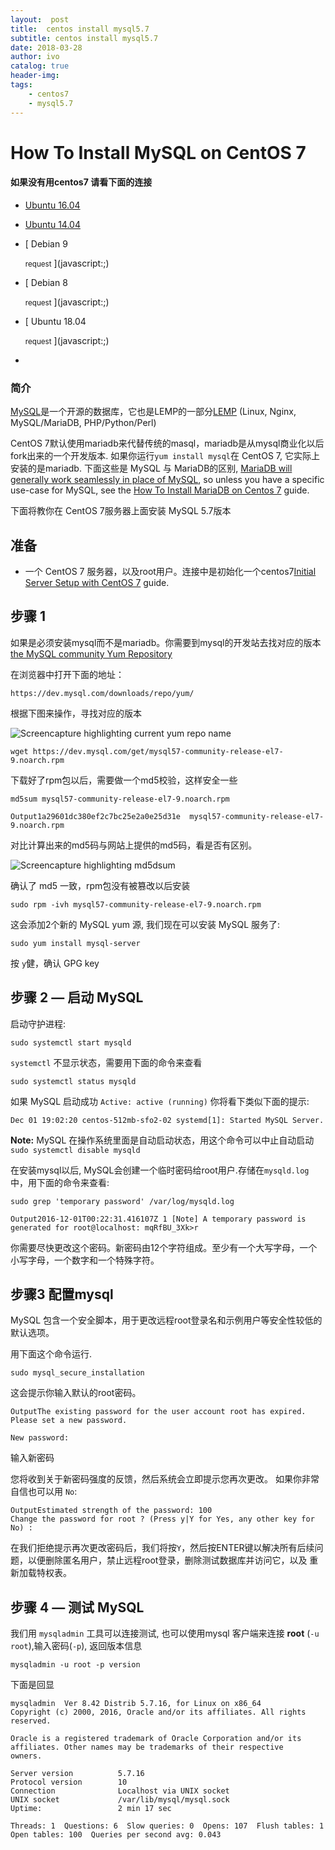 ```yaml
---
layout:  post
title:  centos install mysql5.7
subtitle: centos install mysql5.7
date: 2018-03-28
author: ivo
catalog: true
header-img:
tags:
    - centos7
    - mysql5.7
---
```

# How To Install MySQL on CentOS 7

#### 如果没有用centos7 请看下面的连接

* [    Ubuntu 16.04
        ](https://www.digitalocean.com/community/tutorials/how-to-install-mysql-on-ubuntu-16-04)
* [    Ubuntu 14.04
        ](https://www.digitalocean.com/community/tutorials/how-to-install-mysql-on-ubuntu-14-04)
* [    Debian 9

    <small class="versioned-tutorial-group-navigation__request" data-tutorial-request-status-indicator="">request</small>
      ](javascript:;)

* [    Debian 8

    <small class="versioned-tutorial-group-navigation__request" data-tutorial-request-status-indicator="">request</small>
      ](javascript:;)

* [    Ubuntu 18.04

    <small class="versioned-tutorial-group-navigation__request" data-tutorial-request-status-indicator="">request</small>
      ](javascript:;)

*

### 简介

[MySQL](https://www.mysql.com/)是一个开源的数据库，它也是LEMP的一部分[LEMP](https://www.digitalocean.com/community/tutorials/how-to-install-linux-nginx-mysql-php-lemp-stack-on-centos-7) (Linux, Nginx, MySQL/MariaDB, PHP/Python/Perl)

CentOS 7默认使用mariadb来代替传统的masql，mariadb是从mysql商业化以后fork出来的一个开发版本. 如果你运行`yum install mysql`在 CentOS 7, 它实际上安装的是mariadb. 下面这些是 MySQL 与 MariaDB的区别, [MariaDB will generally work seamlessly in place of MySQL](https://mariadb.com/kb/en/mariadb/mariadb-vs-mysql-compatibility/), so unless you have a specific use-case for MySQL, see the [How To Install MariaDB on Centos 7](https://www.digitalocean.com/community/tutorials/how-to-install-mariadb-on-centos-7) guide.

下面将教你在 CentOS 7服务器上面安装 MySQL  5.7版本

## 准备

* 一个 CentOS 7 服务器，以及root用户。连接中是初始化一个centos7[Initial Server Setup with CentOS 7](https://www.digitalocean.com/community/tutorials/initial-server-setup-with-centos-7) guide.

## 步骤 1

如果是必须安装mysql而不是mariadb。你需要到mysql的开发站去找对应的版本 [the MySQL community Yum Repository](https://dev.mysql.com/downloads/repo/yum/)

在浏览器中打开下面的地址：

```
https://dev.mysql.com/downloads/repo/yum/
```

根据下图来操作，寻找对应的版本

![Screencapture highlighting current yum repo name](https://assets.digitalocean.com/articles/mysql-centos7/repo-name-small.png)

```
wget https://dev.mysql.com/get/mysql57-community-release-el7-9.noarch.rpm
```

下载好了rpm包以后，需要做一个md5校验，这样安全一些

```
md5sum mysql57-community-release-el7-9.noarch.rpm
```

```
Output1a29601dc380ef2c7bc25e2a0e25d31e  mysql57-community-release-el7-9.noarch.rpm
```

对比计算出来的md5码与网站上提供的md5码，看是否有区别。

![Screencapture highlighting md5dsum](https://assets.digitalocean.com/articles/mysql-centos7/md5-sum-small.png)

确认了 md5 一致，rpm包没有被篡改以后安装

```
sudo rpm -ivh mysql57-community-release-el7-9.noarch.rpm
```

这会添加2个新的 MySQL yum 源, 我们现在可以安装 MySQL 服务了:

```
sudo yum install mysql-server
```

按 `y`健，确认 GPG key

## 步骤 2 — 启动 MySQL

启动守护进程:

```
sudo systemctl start mysqld
```

`systemctl` 不显示状态，需要用下面的命令来查看

```
sudo systemctl status mysqld
```

如果 MySQL 启动成功 `Active: active (running)` 你将看下类似下面的提示:

```
Dec 01 19:02:20 centos-512mb-sfo2-02 systemd[1]: Started MySQL Server.
```

**Note:** MySQL 在操作系统里面是自动启动状态，用这个命令可以中止自动启动`sudo systemctl disable mysqld`  

在安装mysql以后, MySQL会创建一个临时密码给root用户.存储在`mysqld.log`中，用下面的命令来查看:

```
sudo grep 'temporary password' /var/log/mysqld.log
```

```
Output2016-12-01T00:22:31.416107Z 1 [Note] A temporary password is generated for root@localhost: mqRfBU_3Xk>r
```

你需要尽快更改这个密码。新密码由12个字符组成。至少有一个大写字母，一个小写字母，一个数字和一个特殊字符。

## 步骤3 配置mysql

MySQL 包含一个安全脚本，用于更改远程root登录名和示例用户等安全性较低的默认选项。

用下面这个命令运行.

```
sudo mysql_secure_installation
```

这会提示你输入默认的root密码。

```
OutputThe existing password for the user account root has expired. Please set a new password.

New password:
```

输入新密码

您将收到关于新密码强度的反馈，然后系统会立即提示您再次更改。 如果你非常自信也可以用 `No`:

```
OutputEstimated strength of the password: 100
Change the password for root ? (Press y|Y for Yes, any other key for No) :
```
在我们拒绝提示再次更改密码后，我们将按`Y`，然后按ENTER键以解决所有后续问题，以便删除匿名用户，禁止远程root登录，删除测试数据库并访问它，以及 重新加载特权表。


## 步骤 4 — 测试 MySQL

我们用 `mysqladmin` 工具可以连接测试, 也可以使用mysql 客户端来连接 **root** (`-u root`),输入密码(`-p`), 返回版本信息

```
mysqladmin -u root -p version
```

下面是回显

```
mysqladmin  Ver 8.42 Distrib 5.7.16, for Linux on x86_64
Copyright (c) 2000, 2016, Oracle and/or its affiliates. All rights reserved.

Oracle is a registered trademark of Oracle Corporation and/or its
affiliates. Other names may be trademarks of their respective
owners.

Server version          5.7.16
Protocol version        10
Connection              Localhost via UNIX socket
UNIX socket             /var/lib/mysql/mysql.sock
Uptime:                 2 min 17 sec

Threads: 1  Questions: 6  Slow queries: 0  Opens: 107  Flush tables: 1  Open tables: 100  Queries per second avg: 0.043
```

##
